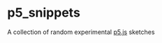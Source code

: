 
# p5_snippets

A collection of random experimental <a href="https://p5js.org/">p5.js</a> sketches


